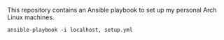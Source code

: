 This repository contains an Ansible playbook to set up my personal Arch Linux
machines.

```
ansible-playbook -i localhost, setup.yml
```
